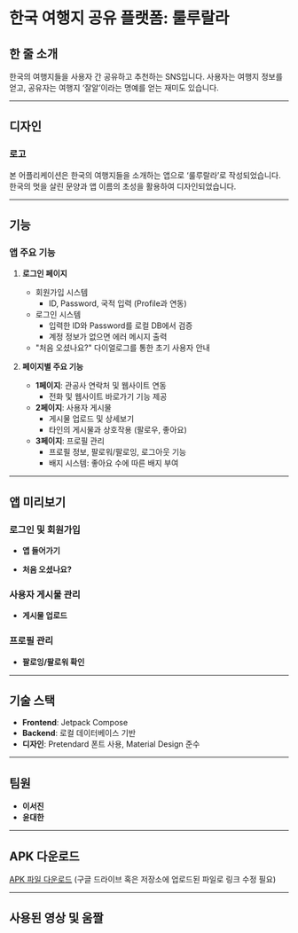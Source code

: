 # 한국 여행지 공유 플랫폼: 룰루랄라

## 한 줄 소개
한국의 여행지들을 사용자 간 공유하고 추천하는 SNS입니다. 사용자는 여행지 정보를 얻고, 공유자는 여행지 ‘잘알’이라는 명예를 얻는 재미도 있습니다.

---

## 디자인

### 로고

본 어플리케이션은 한국의 여행지들을 소개하는 앱으로 ‘룰루랄라’로 작성되었습니다. 한국의 멋을 살린 문양과 앱 이름의 초성을 활용하여 디자인되었습니다.

---

## 기능

### 앱 주요 기능

1. **로그인 페이지**
   - 회원가입 시스템
     - ID, Password, 국적 입력 (Profile과 연동)
   - 로그인 시스템
     - 입력한 ID와 Password를 로컬 DB에서 검증
     - 계정 정보가 없으면 에러 메시지 출력
   - "처음 오셨나요?" 다이얼로그를 통한 초기 사용자 안내

2. **페이지별 주요 기능**
   - **1페이지**: 관공사 연락처 및 웹사이트 연동
     - 전화 및 웹사이트 바로가기 기능 제공
   - **2페이지**: 사용자 게시물
     - 게시물 업로드 및 상세보기
     - 타인의 게시물과 상호작용 (팔로우, 좋아요)
   - **3페이지**: 프로필 관리
     - 프로필 정보, 팔로워/팔로잉, 로그아웃 기능
     - 배지 시스템: 좋아요 수에 따른 배지 부여

---

## 앱 미리보기

### 로그인 및 회원가입
- **앱 들어가기**


- **처음 오셨나요?**


### 사용자 게시물 관리
- **게시물 업로드**


### 프로필 관리
- **팔로잉/팔로워 확인**


---

## 기술 스택

- **Frontend**: Jetpack Compose
- **Backend**: 로컬 데이터베이스 기반
- **디자인**: Pretendard 폰트 사용, Material Design 준수

---

## 팀원
- **이서진**
- **윤대한**

---

## APK 다운로드
[APK 파일 다운로드](#) (구글 드라이브 혹은 저장소에 업로드된 파일로 링크 수정 필요)

---

## 사용된 영상 및 움짤

